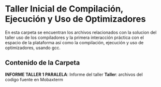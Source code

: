 # Taller Inicial de Compilación, Ejecución y Uso de Optimizadores

En esta carpeta se encuentran los archivos relacionados con la solucion del taller uso de los compiladores y la primera interacción práctica con el espacio de la plataforma así como la compilación, ejecución y uso de optimizadores, usando gcc.

## Contenido de la Carpeta
**INFORME TALLER 1 PARALELA**: Informe del taller
**Taller**: archivos del codigo fuente en Mobaxterm 


